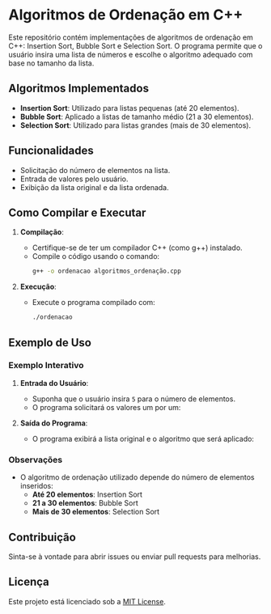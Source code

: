 # Algoritmos de Ordenação em C++

Este repositório contém implementações de algoritmos de ordenação em C++: Insertion Sort, Bubble Sort e Selection Sort. O programa permite que o usuário insira uma lista de números e escolhe o algoritmo adequado com base no tamanho da lista.

## Algoritmos Implementados

- **Insertion Sort**: Utilizado para listas pequenas (até 20 elementos).
- **Bubble Sort**: Aplicado a listas de tamanho médio (21 a 30 elementos).
- **Selection Sort**: Utilizado para listas grandes (mais de 30 elementos).

## Funcionalidades

- Solicitação do número de elementos na lista.
- Entrada de valores pelo usuário.
- Exibição da lista original e da lista ordenada.

## Como Compilar e Executar

1. **Compilação**:
   - Certifique-se de ter um compilador C++ (como g++) instalado.
   - Compile o código usando o comando:
     ```bash
     g++ -o ordenacao algoritmos_ordenação.cpp
     ```

2. **Execução**:
   - Execute o programa compilado com:
     ```bash
     ./ordenacao
     ```

## Exemplo de Uso



### Exemplo Interativo

1. **Entrada do Usuário**:
   - Suponha que o usuário insira `5` para o número de elementos.
   - O programa solicitará os valores um por um:


2. **Saída do Programa**:
   - O programa exibirá a lista original e o algoritmo que será aplicado:


### Observações

- O algoritmo de ordenação utilizado depende do número de elementos inseridos:
  - **Até 20 elementos**: Insertion Sort
  - **21 a 30 elementos**: Bubble Sort
  - **Mais de 30 elementos**: Selection Sort



## Contribuição

Sinta-se à vontade para abrir issues ou enviar pull requests para melhorias.

## Licença

Este projeto está licenciado sob a [MIT License](LICENSE).
